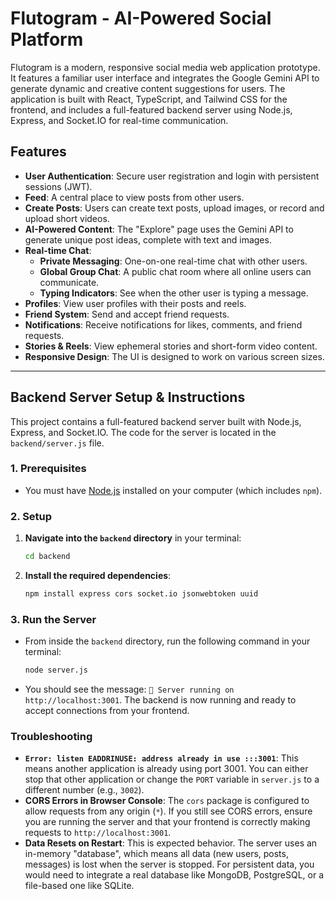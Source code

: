 
# Flutogram - AI-Powered Social Platform

Flutogram is a modern, responsive social media web application prototype. It features a familiar user interface and integrates the Google Gemini API to generate dynamic and creative content suggestions for users. The application is built with React, TypeScript, and Tailwind CSS for the frontend, and includes a full-featured backend server using Node.js, Express, and Socket.IO for real-time communication.

## Features

- **User Authentication**: Secure user registration and login with persistent sessions (JWT).
- **Feed**: A central place to view posts from other users.
- **Create Posts**: Users can create text posts, upload images, or record and upload short videos.
- **AI-Powered Content**: The "Explore" page uses the Gemini API to generate unique post ideas, complete with text and images.
- **Real-time Chat**:
    - **Private Messaging**: One-on-one real-time chat with other users.
    - **Global Group Chat**: A public chat room where all online users can communicate.
    - **Typing Indicators**: See when the other user is typing a message.
- **Profiles**: View user profiles with their posts and reels.
- **Friend System**: Send and accept friend requests.
- **Notifications**: Receive notifications for likes, comments, and friend requests.
- **Stories & Reels**: View ephemeral stories and short-form video content.
- **Responsive Design**: The UI is designed to work on various screen sizes.

---

## Backend Server Setup & Instructions

This project contains a full-featured backend server built with Node.js, Express, and Socket.IO. The code for the server is located in the `backend/server.js` file.

### **1. Prerequisites**

- You must have [Node.js](https://nodejs.org/) installed on your computer (which includes `npm`).

### **2. Setup**

1.  **Navigate into the `backend` directory** in your terminal:
    ```bash
    cd backend
    ```
2.  **Install the required dependencies**:
    ```bash
    npm install express cors socket.io jsonwebtoken uuid
    ```

### **3. Run the Server**

- From inside the `backend` directory, run the following command in your terminal:
  ```bash
  node server.js
  ```
- You should see the message: `🚀 Server running on http://localhost:3001`. The backend is now running and ready to accept connections from your frontend.

### Troubleshooting

-   **`Error: listen EADDRINUSE: address already in use :::3001`**: This means another application is already using port 3001. You can either stop that other application or change the `PORT` variable in `server.js` to a different number (e.g., `3002`).
-   **CORS Errors in Browser Console**: The `cors` package is configured to allow requests from any origin (`*`). If you still see CORS errors, ensure you are running the server and that your frontend is correctly making requests to `http://localhost:3001`.
-   **Data Resets on Restart**: This is expected behavior. The server uses an in-memory "database", which means all data (new users, posts, messages) is lost when the server is stopped. For persistent data, you would need to integrate a real database like MongoDB, PostgreSQL, or a file-based one like SQLite.